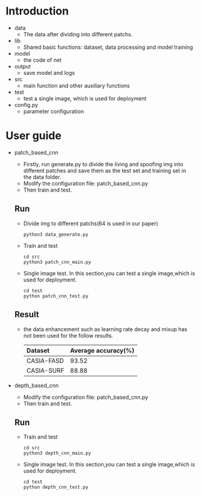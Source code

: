 # Introduction
- data
    - The data after dividing into different patchs.
- lib
    - Shared basic functions: dataset, data processing and model training 
- model
    - the code of net
- output
    - save model and logs
- src
    - main function and other auxiliary functions
- test
    - test a single image, which is used for deployment 
- config.py
    - parameter configuration


# User guide
- patch_based_cnn
    - Firstly, run generate.py to divide the living and spoofing img into different patches and save them as the test set and training set in the data folder. 
    - Modify the configuration file: patch_based_cnn.py
    - Then train and test.

    ## Run
    
    - Divide img to different patchs(64 is used in our paper)
        ```
        python3 data_generate.py
        ```
    
    - Train and test
        ```
        cd src
        python3 patch_cnn_main.py
        ```
    - Single image test. In this section,you can test a single image,which is used for deployment.
        ```
        cd test 
        python patch_cnn_test.py
        ```
    
    ## Result
    - the data enhancement such as learning rate decay and mixup has not been used for the follow results.
    
        | Dataset    | Average accuracy(%) |
        | :----------| --- |
        | CASIA-FASD |  93.52 |
        | CASIA-SURF |  88.88 |
        
- depth_based_cnn
    - Modify the configuration file: patch_based_cnn.py
    - Then train and test.

    ## Run
    
    - Train and test
        ```
        cd src
        python3 depth_cnn_main.py
        ```
    - Single image test. In this section,you can test a single image,which is used for deployment.
        ```
        cd test 
        python depth_cnn_test.py
        ```
